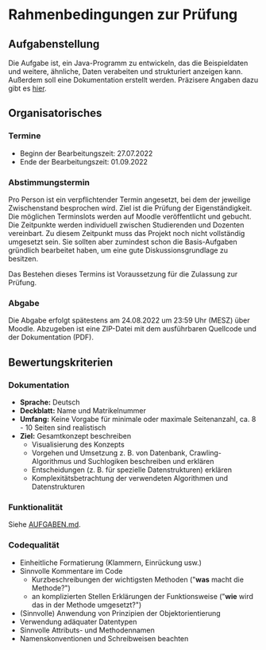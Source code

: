 # Rahmenbedingungen zur Prüfung

## Aufgabenstellung

Die Aufgabe ist, ein Java-Programm zu entwickeln, das die Beispieldaten und weitere,
ähnliche, Daten verabeiten und strukturiert anzeigen kann.
Außerdem soll eine Dokumentation erstellt werden.
Präzisere Angaben dazu gibt es [hier](AUFGABEN.md).

## Organisatorisches

### Termine

* Beginn der Bearbeitungszeit: 27.07.2022
* Ende der Bearbeitungszeit: 01.09.2022

### Abstimmungstermin

Pro Person ist ein verpflichtender Termin angesetzt, bei dem der jeweilige Zwischenstand besprochen wird. Ziel ist die Prüfung der Eigenständigkeit. Die möglichen Terminslots werden auf Moodle veröffentlicht und gebucht. Die Zeitpunkte werden individuell zwischen Studierenden und Dozenten vereinbart. Zu diesem Zeitpunkt muss das Projekt noch nicht vollständig umgesetzt sein. Sie sollten aber zumindest schon die Basis-Aufgaben gründlich bearbeitet haben, um eine gute Diskussionsgrundlage zu besitzen.

Das Bestehen dieses Termins ist Voraussetzung für die Zulassung zur Prüfung.

### Abgabe

Die Abgabe erfolgt spätestens am 24.08.2022 um 23:59 Uhr (MESZ) über Moodle.
Abzugeben ist eine ZIP-Datei mit dem ausführbaren Quellcode und der Dokumentation (PDF).

## Bewertungskriterien

### Dokumentation

* **Sprache:** Deutsch
* **Deckblatt:** Name und Matrikelnummer
* **Umfang:** Keine Vorgabe für minimale oder maximale Seitenanzahl, ca. 8 - 10 Seiten sind realistisch
* **Ziel:** Gesamtkonzept beschreiben
  * Visualisierung des Konzepts
  * Vorgehen und Umsetzung z. B. von Datenbank, Crawling-Algorithmus und Suchlogiken beschreiben und erklären
  * Entscheidungen (z. B. für spezielle Datenstrukturen) erklären
  * Komplexitätsbetrachtung der verwendeten Algorithmen und Datenstrukturen

### Funktionalität

Siehe [AUFGABEN.md](AUFGABEN.md).

### Codequalität

* Einheitliche Formatierung (Klammern, Einrückung usw.)
* Sinnvolle Kommentare im Code
  * Kurzbeschreibungen der wichtigsten Methoden ("**was** macht die Methode?")
  * an komplizierten Stellen Erklärungen der Funktionsweise ("**wie** wird das in der Methode umgesetzt?")
* (Sinnvolle) Anwendung von Prinzipien der Objektorientierung
* Verwendung adäquater Datentypen
* Sinnvolle Attributs- und Methodennamen
* Namenskonventionen und Schreibweisen beachten
